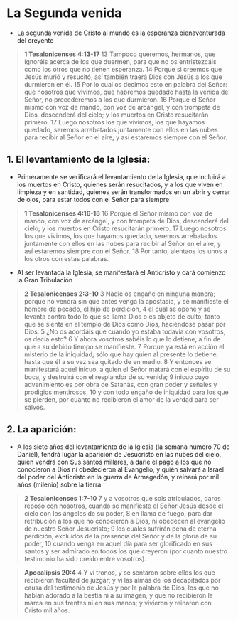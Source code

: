 # La Segunda venida

- La segunda venida de Cristo al mundo es la esperanza bienaventurada del creyente

> **1 Tesalonicenses 4:13-17**
> 13 Tampoco queremos, hermanos, que ignoréis acerca de los que duermen, para que no os entristezcáis como los otros que no tienen esperanza.
 14 Porque si creemos que Jesús murió y resucitó, así también traerá Dios con Jesús a los que durmieron en él.
 15 Por lo cual os decimos esto en palabra del Señor: que nosotros que vivimos, que habremos quedado hasta la venida del Señor, no precederemos a los que durmieron.
 16 Porque el Señor mismo con voz de mando, con voz de arcángel, y con trompeta de Dios, descenderá del cielo; y los muertos en Cristo resucitarán primero.
 17 Luego nosotros los que vivimos, los que hayamos quedado, seremos arrebatados juntamente con ellos en las nubes para recibir al Señor en el aire, y así estaremos siempre con el Señor.

## 1. El levantamiento de la Iglesia:

- Primeramente se verificará el levantamiento de la Iglesia, que incluirá a los muertos en Cristo, quienes serán resucitados, y a los que viven en limpieza y en santidad, quienes serán transformados en un abrir y cerrar de ojos, para estar todos con el Señor para siempre 

> **1 Tesalonicenses 4:16-18**
> 16 Porque el Señor mismo con voz de mando, con voz de arcángel, y con trompeta de Dios, descenderá del cielo; y los muertos en Cristo resucitarán primero.
 17 Luego nosotros los que vivimos, los que hayamos quedado, seremos arrebatados juntamente con ellos en las nubes para recibir al Señor en el aire, y así estaremos siempre con el Señor.
 18 Por tanto, alentaos los unos a los otros con estas palabras.

- Al ser levantada la Iglesia, se manifestará el Anticristo y dará comienzo la Gran Tribulación

> **2 Tesalonicenses 2:3-10**
> 3 Nadie os engañe en ninguna manera; porque no vendrá sin que antes venga la apostasía, y se manifieste el hombre de pecado, el hijo de perdición,
 4 el cual se opone y se levanta contra todo lo que se llama Dios o es objeto de culto; tanto que se sienta en el templo de Dios como Dios, haciéndose pasar por Dios.
 5 ¿No os acordáis que cuando yo estaba todavía con vosotros, os decía esto?
 6 Y ahora vosotros sabéis lo que lo detiene, a fin de que a su debido tiempo se manifieste.
 7 Porque ya está en acción el misterio de la iniquidad; sólo que hay quien al presente lo detiene, hasta que él a su vez sea quitado de en medio.
 8 Y entonces se manifestará aquel inicuo, a quien el Señor matará con el espíritu de su boca, y destruirá con el resplandor de su venida;
 9 inicuo cuyo advenimiento es por obra de Satanás, con gran poder y señales y prodigios mentirosos,
 10 y con todo engaño de iniquidad para los que se pierden, por cuanto no recibieron el amor de la verdad para ser salvos.

## 2. La aparición:

- A los siete años del levantamiento de la Iglesia (la semana número 70 de Daniel), tendrá lugar la aparición de Jesucristo en las nubes del cielo, quien vendrá con Sus santos millares, a darle el pago a los que no conocieron a Dios ni obedecieron al Evangelio, y quién salvará a Israel del poder del Anticristo en la guerra de Armagedón, y reinará por mil años (milenio) sobre la tierra

> **2 Tesalonicenses 1:7-10**
> 7 y a vosotros que sois atribulados, daros reposo con nosotros, cuando se manifieste el Señor Jesús desde el cielo con los ángeles de su poder,
 8 en llama de fuego, para dar retribución a los que no conocieron a Dios, ni obedecen al evangelio de nuestro Señor Jesucristo;
 9 los cuales sufrirán pena de eterna perdición, excluidos de la presencia del Señor y de la gloria de su poder,
 10 cuando venga en aquel día para ser glorificado en sus santos y ser admirado en todos los que creyeron (por cuanto nuestro testimonio ha sido creído entre vosotros).

> **Apocalipsis 20:4**
> 4 Y vi tronos, y se sentaron sobre ellos los que recibieron facultad de juzgar; y vi las almas de los decapitados por causa del testimonio de Jesús y por la palabra de Dios, los que no habían adorado a la bestia ni a su imagen, y que no recibieron la marca en sus frentes ni en sus manos; y vivieron y reinaron con Cristo mil años.

